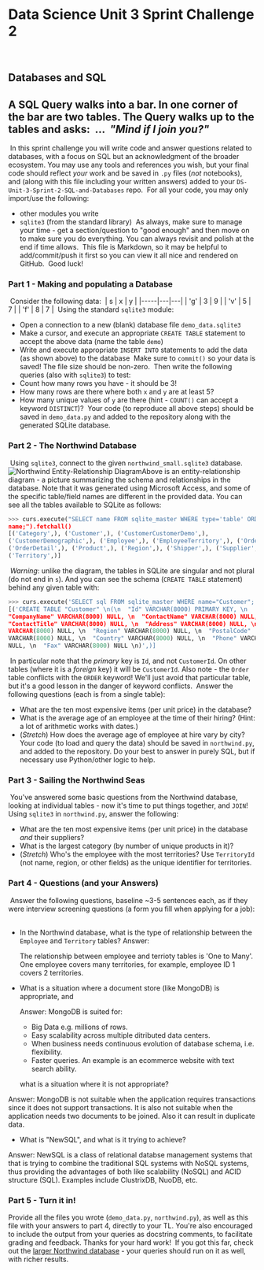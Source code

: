 # Data Science Unit 3 Sprint Challenge 2
​
## Databases and SQL
​
A SQL Query walks into a bar. In one corner of the bar are two tables. The Query
walks up to the tables and asks:
​
...
​
*"Mind if I join you?"*
​
---
​
In this sprint challenge you will write code and answer questions related to
databases, with a focus on SQL but an acknowledgment of the broader ecosystem.
You may use any tools and references you wish, but your final code should
reflect *your* work and be saved in `.py` files (*not* notebooks), and (along
with this file including your written answers) added to your
`DS-Unit-3-Sprint-2-SQL-and-Databases` repo.
​
For all your code, you may only import/use the following:
- other modules you write
- `sqlite3` (from the standard library)
​
As always, make sure to manage your time - get a section/question to "good
enough" and then move on to make sure you do everything. You can always revisit
and polish at the end if time allows.
​
This file is Markdown, so it may be helpful to add/commit/push it first so you
can view it all nice and rendered on GitHub.
​
Good luck!
​
### Part 1 - Making and populating a Database
​
Consider the following data:
​
| s   | x | y |
|-----|---|---|
| 'g' | 3 | 9 |
| 'v' | 5 | 7 |
| 'f' | 8 | 7 |
​
Using the standard `sqlite3` module:
​
- Open a connection to a new (blank) database file `demo_data.sqlite3`
- Make a cursor, and execute an appropriate `CREATE TABLE` statement to accept
  the above data (name the table `demo`)
- Write and execute appropriate `INSERT INTO` statements to add the data (as
  shown above) to the database
​
Make sure to `commit()` so your data is saved! The file size should be non-zero.
​
Then write the following queries (also with `sqlite3`) to test:
​
- Count how many rows you have - it should be 3!
- How many rows are there where both `x` and `y` are at least 5?
- How many unique values of `y` are there (hint - `COUNT()` can accept a keyword
  `DISTINCT`)?
​
Your code (to reproduce all above steps) should be saved in `demo_data.py` and
added to the repository along with the generated SQLite database.
​
### Part 2 - The Northwind Database
​
Using `sqlite3`, connect to the given `northwind_small.sqlite3` database.
​
![Northwind Entity-Relationship Diagram](./northwind_erd.png)
​
Above is an entity-relationship diagram - a picture summarizing the schema and
relationships in the database. Note that it was generated using Microsoft
Access, and some of the specific table/field names are different in the provided
data. You can see all the tables available to SQLite as follows:
​
```python
>>> curs.execute("SELECT name FROM sqlite_master WHERE type='table' ORDER BY
name;").fetchall()
[('Category',), ('Customer',), ('CustomerCustomerDemo',),
('CustomerDemographic',), ('Employee',), ('EmployeeTerritory',), ('Order',),
('OrderDetail',), ('Product',), ('Region',), ('Shipper',), ('Supplier',),
('Territory',)]
```
​
*Warning*: unlike the diagram, the tables in SQLite are singular and not plural
(do not end in `s`). And you can see the schema (`CREATE TABLE` statement)
behind any given table with:
```python
>>> curs.execute('SELECT sql FROM sqlite_master WHERE name="Customer";').fetchall()
[('CREATE TABLE "Customer" \n(\n  "Id" VARCHAR(8000) PRIMARY KEY, \n
"CompanyName" VARCHAR(8000) NULL, \n  "ContactName" VARCHAR(8000) NULL, \n
"ContactTitle" VARCHAR(8000) NULL, \n  "Address" VARCHAR(8000) NULL, \n  "City"
VARCHAR(8000) NULL, \n  "Region" VARCHAR(8000) NULL, \n  "PostalCode"
VARCHAR(8000) NULL, \n  "Country" VARCHAR(8000) NULL, \n  "Phone" VARCHAR(8000)
NULL, \n  "Fax" VARCHAR(8000) NULL \n)',)]
```
​
In particular note that the *primary* key is `Id`, and not `CustomerId`. On
other tables (where it is a *foreign* key) it will be `CustomerId`. Also note -
the `Order` table conflicts with the `ORDER` keyword! We'll just avoid that
particular table, but it's a good lesson in the danger of keyword conflicts.
​
Answer the following questions (each is from a single table):
​
- What are the ten most expensive items (per unit price) in the database?
- What is the average age of an employee at the time of their hiring? (Hint: a
  lot of arithmetic works with dates.)
- (*Stretch*) How does the average age of employee at hire vary by city?
​
Your code (to load and query the data) should be saved in `northwind.py`, and
added to the repository. Do your best to answer in purely SQL, but if necessary
use Python/other logic to help.
​
### Part 3 - Sailing the Northwind Seas
​
You've answered some basic questions from the Northwind database, looking at
individual tables - now it's time to put things together, and `JOIN`!
​
Using `sqlite3` in `northwind.py`, answer the following:
​
- What are the ten most expensive items (per unit price) in the database *and*
  their suppliers?
- What is the largest category (by number of unique products in it)?
- (*Stretch*) Who's the employee with the most territories? Use `TerritoryId`
  (not name, region, or other fields) as the unique identifier for territories.
​
### Part 4 - Questions (and your Answers)
​
Answer the following questions, baseline ~3-5 sentences each, as if they were
interview screening questions (a form you fill when applying for a job):
​
- In the Northwind database, what is the type of relationship between the
  `Employee` and `Territory` tables?
  Answer: 

  The relationship between employee and terrioty tables is 'One to Many'. One employee covers many territories, for example, employee ID 1 covers 2 territories.

- What is a situation where a document store (like MongoDB) is appropriate, and

  Answer:
  MongoDB is suited for:
  - Big Data e.g. millions of rows.
  - Easy scalability across multiple ditributed data centers.
  - When business needs continuous evolution of database schema, i.e. flexibility.
  - Faster queries. 
  An example is an ecommerce website with text search ability.


  what is a situation where it is not appropriate?

Answer: MongoDB is not suitable when the application requires transactions since it does not support transactions. 
It is also not suitable when the application needs two documents to be joined. Also it can result in duplicate data.

- What is "NewSQL", and what is it trying to achieve?

Answer: NewSQL is a class of relational databse management systems that that is trying to combine the traditional SQL systems with NoSQL systems, thus providing the advantages of both like scalability (NoSQL) and ACID structure (SQL). Examples include ClustrixDB, NuoDB, etc. 
​
### Part 5 - Turn it in!
Provide all the files you wrote (`demo_data.py`, `northwind.py`), as well as
this file with your answers to part 4, directly to your TL. You're also
encouraged to include the output from your queries as docstring comments, to
facilitate grading and feedback. Thanks for your hard work!
​
If you got this far, check out the [larger Northwind
database](https://github.com/jpwhite3/northwind-SQLite3/blob/master/Northwind_large.sqlite.zip) -
your queries should run on it as well, with richer results.